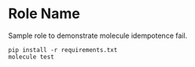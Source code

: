 Role Name
=========

Sample role to demonstrate molecule idempotence fail.

```
pip install -r requirements.txt
molecule test
```

